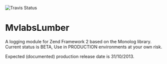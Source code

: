 <img src="https://api.travis-ci.org/maraspin/MvlabsLumber.png" alt="Travis Status">


MvlabsLumber
============

A logging module for Zend Framework 2 based on the Monolog library.
Current status is BETA, Use in PRODUCTION environments at your own risk.

Expected (documented) production release date is 31/10/2013.

